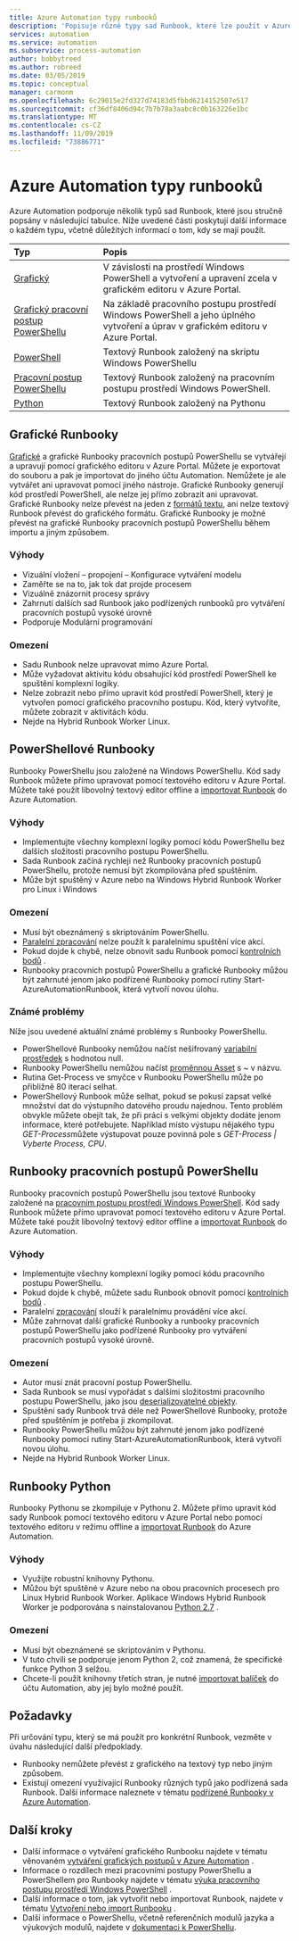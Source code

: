 ```yaml
---
title: Azure Automation typy runbooků
description: 'Popisuje různé typy sad Runbook, které lze použít v Azure Automation a s důležitými informacemi, které byste měli vzít v úvahu při určování typu, který se má použít. '
services: automation
ms.service: automation
ms.subservice: process-automation
author: bobbytreed
ms.author: robreed
ms.date: 03/05/2019
ms.topic: conceptual
manager: carmonm
ms.openlocfilehash: 6c29015e2fd327d74183d5fbbd6214152507e517
ms.sourcegitcommit: cf36df8406d94c7b7b78a3aabc8c0b163226e1bc
ms.translationtype: MT
ms.contentlocale: cs-CZ
ms.lasthandoff: 11/09/2019
ms.locfileid: "73886771"
---
```

# <a name="azure-automation-runbook-types"></a>Azure Automation typy runbooků

Azure Automation podporuje několik typů sad Runbook, které jsou stručně popsány v následující tabulce.  Níže uvedené části poskytují další informace o každém typu, včetně důležitých informací o tom, kdy se mají použít.

| Typ | Popis |
|:--- |:--- |
| [Grafický](#graphical-runbooks)|V závislosti na prostředí Windows PowerShell a vytvoření a upravení zcela v grafickém editoru v Azure Portal. |
| [Grafický pracovní postup PowerShellu](#graphical-runbooks)|Na základě pracovního postupu prostředí Windows PowerShell a jeho úplného vytvoření a úprav v grafickém editoru v Azure Portal. |
| [PowerShell](#powershell-runbooks) |Textový Runbook založený na skriptu Windows PowerShellu |
| [Pracovní postup PowerShellu](#powershell-workflow-runbooks)|Textový Runbook založený na pracovním postupu prostředí Windows PowerShell. |
| [Python](#python-runbooks) |Textový Runbook založený na Pythonu |

## <a name="graphical-runbooks"></a>Grafické Runbooky

[Grafické](automation-runbook-types.md#graphical-runbooks) a grafické Runbooky pracovních postupů PowerShellu se vytvářejí a upravují pomocí grafického editoru v Azure Portal.  Můžete je exportovat do souboru a pak je importovat do jiného účtu Automation. Nemůžete je ale vytvářet ani upravovat pomocí jiného nástroje. Grafické Runbooky generují kód prostředí PowerShell, ale nelze jej přímo zobrazit ani upravovat. Grafické Runbooky nelze převést na jeden z [formátů textu](automation-runbook-types.md), ani nelze textový Runbook převést do grafického formátu. Grafické Runbooky je možné převést na grafické Runbooky pracovních postupů PowerShellu během importu a jiným způsobem.

### <a name="advantages"></a>Výhody

* Vizuální vložení – propojení – Konfigurace vytváření modelu
* Zaměřte se na to, jak tok dat projde procesem
* Vizuálně znázornit procesy správy
* Zahrnutí dalších sad Runbook jako podřízených runbooků pro vytváření pracovních postupů vysoké úrovně
* Podporuje Modulární programování

### <a name="limitations"></a>Omezení

* Sadu Runbook nelze upravovat mimo Azure Portal.
* Může vyžadovat aktivitu kódu obsahující kód prostředí PowerShell ke spuštění komplexní logiky.
* Nelze zobrazit nebo přímo upravit kód prostředí PowerShell, který je vytvořen pomocí grafického pracovního postupu. Kód, který vytvoříte, můžete zobrazit v aktivitách kódu.
* Nejde na Hybrid Runbook Worker Linux.

## <a name="powershell-runbooks"></a>PowerShellové Runbooky

Runbooky PowerShellu jsou založené na Windows PowerShellu.  Kód sady Runbook můžete přímo upravovat pomocí textového editoru v Azure Portal.  Můžete také použít libovolný textový editor offline a [importovat Runbook](manage-runbooks.md) do Azure Automation.

### <a name="advantages"></a>Výhody

* Implementujte všechny komplexní logiky pomocí kódu PowerShellu bez dalších složitosti pracovního postupu PowerShellu.
* Sada Runbook začíná rychleji než Runbooky pracovních postupů PowerShellu, protože nemusí být zkompilována před spuštěním.
* Může být spuštěný v Azure nebo na Windows Hybrid Runbook Worker pro Linux i Windows

### <a name="limitations"></a>Omezení

* Musí být obeznámený s skriptováním PowerShellu.
* [Paralelní zpracování](automation-powershell-workflow.md#parallel-processing) nelze použít k paralelnímu spuštění více akcí.
* Pokud dojde k chybě, nelze obnovit sadu Runbook pomocí [kontrolních bodů](automation-powershell-workflow.md#checkpoints) .
* Runbooky pracovních postupů PowerShellu a grafické Runbooky můžou být zahrnuté jenom jako podřízené Runbooky pomocí rutiny Start-AzureAutomationRunbook, která vytvoří novou úlohu.

### <a name="known-issues"></a>Známé problémy

Níže jsou uvedené aktuální známé problémy s Runbooky PowerShellu.

* PowerShellové Runbooky nemůžou načíst nešifrovaný [variabilní prostředek](automation-variables.md) s hodnotou null.
* Runbooky PowerShellu nemůžou načíst [proměnnou Asset](automation-variables.md) s *~* v názvu.
* Rutina Get-Process ve smyčce v Runbooku PowerShellu může po přibližně 80 iterací selhat.
* PowerShellový Runbook může selhat, pokud se pokusí zapsat velké množství dat do výstupního datového proudu najednou.   Tento problém obvykle můžete obejít tak, že při práci s velkými objekty dodáte jenom informace, které potřebujete.  Například místo výstupu nějakého typu *GET-Process*můžete výstupovat pouze povinná pole s *GET-Process | Vyberte Process, CPU*.

## <a name="powershell-workflow-runbooks"></a>Runbooky pracovních postupů PowerShellu

Runbooky pracovních postupů PowerShellu jsou textové Runbooky založené na [pracovním postupu prostředí Windows PowerShell](automation-powershell-workflow.md).  Kód sady Runbook můžete přímo upravovat pomocí textového editoru v Azure Portal.  Můžete také použít libovolný textový editor offline a [importovat Runbook](manage-runbooks.md) do Azure Automation.

### <a name="advantages"></a>Výhody

* Implementujte všechny komplexní logiky pomocí kódu pracovního postupu PowerShellu.
* Pokud dojde k chybě, můžete sadu Runbook obnovit pomocí [kontrolních bodů](automation-powershell-workflow.md#checkpoints) .
* Paralelní [zpracování](automation-powershell-workflow.md#parallel-processing) slouží k paralelnímu provádění více akcí.
* Může zahrnovat další grafické Runbooky a runbooky pracovních postupů PowerShellu jako podřízené Runbooky pro vytváření pracovních postupů vysoké úrovně.

### <a name="limitations"></a>Omezení

* Autor musí znát pracovní postup PowerShellu.
* Sada Runbook se musí vypořádat s dalšími složitostmi pracovního postupu PowerShellu, jako jsou [deserializovatelné objekty](automation-powershell-workflow.md#code-changes).
* Spuštění sady Runbook trvá déle než PowerShellové Runbooky, protože před spuštěním je potřeba ji zkompilovat.
* Runbooky PowerShellu můžou být zahrnuté jenom jako podřízené Runbooky pomocí rutiny Start-AzureAutomationRunbook, která vytvoří novou úlohu.
* Nejde na Hybrid Runbook Worker Linux.

## <a name="python-runbooks"></a>Runbooky Python

Runbooky Pythonu se zkompiluje v Pythonu 2.  Můžete přímo upravit kód sady Runbook pomocí textového editoru v Azure Portal nebo pomocí textového editoru v režimu offline a [importovat Runbook](manage-runbooks.md) do Azure Automation.

### <a name="advantages"></a>Výhody

* Využijte robustní knihovny Pythonu.
* Můžou být spuštěné v Azure nebo na obou pracovních procesech pro Linux Hybrid Runbook Worker. Aplikace Windows Hybrid Runbook Worker je podporována s nainstalovanou [Python 2.7](https://www.python.org/downloads/release/latest/python2) .

### <a name="limitations"></a>Omezení

* Musí být obeznámené se skriptováním v Pythonu.
* V tuto chvíli se podporuje jenom Python 2, což znamená, že specifické funkce Python 3 selžou.
* Chcete-li použít knihovny třetích stran, je nutné [importovat balíček](python-packages.md) do účtu Automation, aby jej bylo možné použít.

## <a name="considerations"></a>Požadavky

Při určování typu, který se má použít pro konkrétní Runbook, vezměte v úvahu následující další předpoklady.

* Runbooky nemůžete převést z grafického na textový typ nebo jiným způsobem.
* Existují omezení využívající Runbooky různých typů jako podřízená sada Runbook. Další informace naleznete v tématu [podřízené Runbooky v Azure Automation](automation-child-runbooks.md).

## <a name="next-steps"></a>Další kroky

* Další informace o vytváření grafického Runbooku najdete v tématu věnovaném [vytváření grafických postupů v Azure Automation](automation-graphical-authoring-intro.md) .
* Informace o rozdílech mezi pracovními postupy PowerShellu a PowerShellem pro Runbooky najdete v tématu [výuka pracovního postupu prostředí Windows PowerShell](automation-powershell-workflow.md) .
* Další informace o tom, jak vytvořit nebo importovat Runbook, najdete v tématu [Vytvoření nebo import Runbooku](manage-runbooks.md) .
* Další informace o PowerShellu, včetně referenčních modulů jazyka a výukových modulů, najdete v [dokumentaci k PowerShellu](https://docs.microsoft.com/powershell/scripting/overview).
